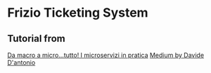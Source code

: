# Frizio Ticketing System

## Tutorial from

[Da macro a micro…tutto! I microservizi in pratica](https://medium.com/webeetle/da-macro-a-micro-tutto-402bc06eca4c)
[Medium by Davide D'antonio](https://davide-dantonio.medium.com/?source=post_page-----402bc06eca4c-----------------------------------)
